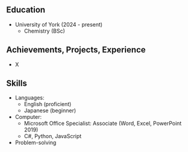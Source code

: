 ## Education
- University of York (2024 - present)
    - Chemistry (BSc)

## Achievements, Projects, Experience
- X

## Skills
- Languages: 
    - English (proficient)
    - Japanese (beginner)
- Computer: 
    - Microsoft Office Specialist: Associate (Word, Excel, PowerPoint 2019)
    - C#, Python, JavaScript
- Problem-solving